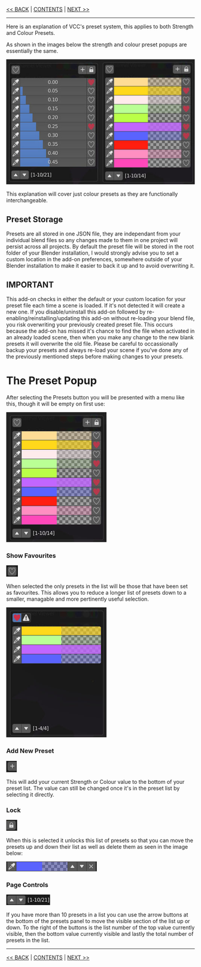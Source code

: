 [<< BACK](VCC-Panel-Layout.md) | [CONTENTS](Contents.md) | [NEXT >>](Altering-The-Gradient-Colour-Ramp.md)

***

Here is an explanation of VCC's preset system, this applies to both Strength and Colour Presets.

As shown in the images below the strength and colour preset popups are essentially the same.

![](https://github.com/Squeyed-Addons/VCC-Docs/blob/main/Media/Images/preset%20strength%20and%20colour.jpg?raw=true)

This explanation will cover just colour presets as they are functionally interchangeable.

## Preset Storage

Presets are all stored in one JSON file, they are independant from your individual blend files so any changes made to them in one project will persist across all projects. By default the preset file will be stored in the root folder of your Blender installation, I would strongly advise you to set a custom location in the add-on preferences, somewhere outside of your Blender installation to make it easier to back it up and to avoid overwriting it.

## **IMPORTANT**

This add-on checks in either the default or your custom location for your preset file each time a scene is loaded. If it's not detected it will create a new one. If you disable/uninstall this add-on followed by re-enabling/reinstalling/updating this add-on without re-loading your blend file, you risk overwriting your previously created preset file. This occurs because the add-on has missed it's chance to find the file when activated in an already loaded scene, then when you make any change to the new blank presets it will overwrite the old file. Please be careful to occassionally backup your presets and always re-load your scene if you've done any of the previously mentioned steps before making changes to your presets.

# The Preset Popup

After selecting the Presets button you will be presented with a menu like this, though it will be empty on first use:

![](https://github.com/Squeyed-Addons/VCC-Docs/blob/main/Media/Images/preset%20colour%20main.jpg?raw=true)

### Show Favourites

![](https://github.com/Squeyed-Addons/VCC-Docs/blob/main/Media/Images/preset%20icon%20heart.jpg?raw=true)

When selected the only presets in the list will be those that have been set as favourites. This allows you to reduce a longer list of presets down to a smaller, managable and more pertinently useful selection.

![](https://github.com/Squeyed-Addons/VCC-Docs/blob/main/Media/Images/preset%20colour%20show%20favourites.jpg?raw=true)

### Add New Preset

![](https://github.com/Squeyed-Addons/VCC-Docs/blob/main/Media/Images/preset%20icon%20plus.jpg?raw=true)

This will add your current Strength or Colour value to the bottom of your preset list. The value can still be changed once it's in the preset list by selecting it directly.

### Lock

![](https://github.com/Squeyed-Addons/VCC-Docs/blob/main/Media/Images/preset%20icon%20lock.jpg?raw=true)

When this is selected it unlocks this list of presets so that you can move the presets up and down their list as well as delete them as seen in the image below:

![](https://github.com/Squeyed-Addons/VCC-Docs/blob/main/Media/Images/preset%20icon%20edit%20strip.jpg?raw=true)

### Page Controls

![](https://github.com/Squeyed-Addons/VCC-Docs/blob/main/Media/Images/preset%20icon%20page.jpg?raw=true)

If you have more than 10 presets in a list you can use the arrow buttons at the bottom of the presets panel to move the visible section of the list up or down. To the right of the buttons is the list number of the top value currently visible, then the bottom value currently visible and lastly the total number of presets in the list.

***

[<< BACK](VCC-Panel-Layout.md) | [CONTENTS](Contents.md) | [NEXT >>](Altering-The-Gradient-Colour-Ramp.md)